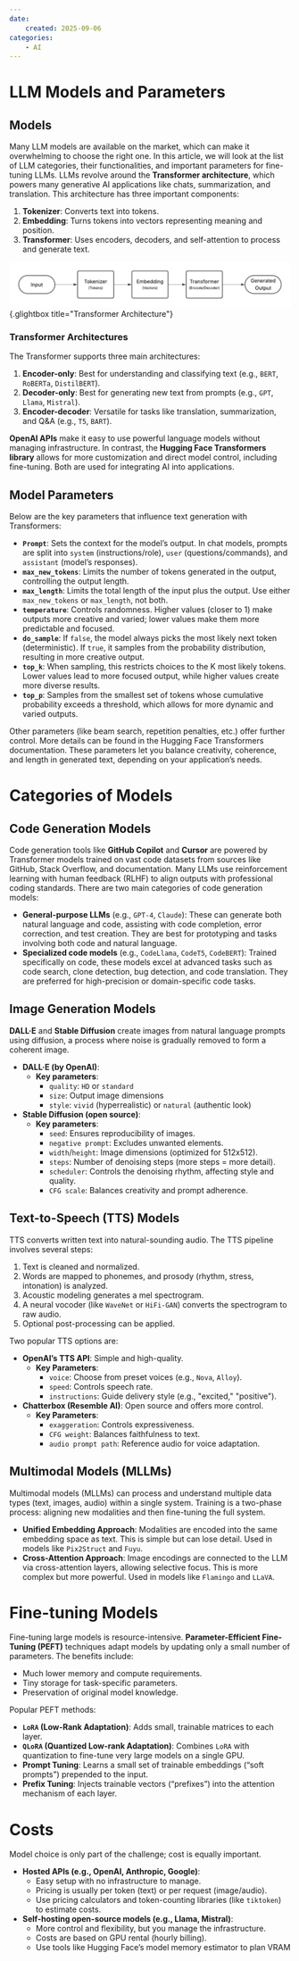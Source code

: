 ```yaml
---
date:
    created: 2025-09-06
categories:
    - AI
---
```


# LLM Models and Parameters

## Models

Many LLM models are available on the market, which can make it overwhelming to choose the right one. In this article, we will look at the list of LLM categories, their functionalities, and important parameters for fine-tuning LLMs. LLMs revolve around the **Transformer architecture**, which powers many generative AI applications like chats, summarization, and translation. This architecture has three important components:

1.  **Tokenizer**: Converts text into tokens.
2.  **Embedding**: Turns tokens into vectors representing meaning and position.
3.  **Transformer**: Uses encoders, decoders, and self-attention to process and generate text.

[![Transformer Architecture](../glimages/LLM-and-Paramters.png)](../glimages/LLM-and-Paramters.png){.glightbox title="Transformer Architecture"}

### Transformer Architectures

The Transformer supports three main architectures:

1.  **Encoder-only**: Best for understanding and classifying text (e.g., `BERT`, `RoBERTa`, `DistilBERT`).
2.  **Decoder-only**: Best for generating new text from prompts (e.g., `GPT`, `Llama`, `Mistral`).
3.  **Encoder-decoder**: Versatile for tasks like translation, summarization, and Q&A (e.g., `T5`, `BART`).

**OpenAI APIs** make it easy to use powerful language models without managing infrastructure. In contrast, the **Hugging Face Transformers library** allows for more customization and direct model control, including fine-tuning. Both are used for integrating AI into applications.

## Model Parameters

Below are the key parameters that influence text generation with Transformers:

*   **`Prompt`**: Sets the context for the model’s output. In chat models, prompts are split into `system` (instructions/role), `user` (questions/commands), and `assistant` (model’s responses).
*   **`max_new_tokens`**: Limits the number of tokens generated in the output, controlling the output length.
*   **`max_length`**: Limits the total length of the input plus the output. Use either `max_new_tokens` or `max_length`, not both.
*   **`temperature`**: Controls randomness. Higher values (closer to 1) make outputs more creative and varied; lower values make them more predictable and focused.
*   **`do_sample`**: If `false`, the model always picks the most likely next token (deterministic). If `true`, it samples from the probability distribution, resulting in more creative output.
*   **`top_k`**: When sampling, this restricts choices to the K most likely tokens. Lower values lead to more focused output, while higher values create more diverse results.
*   **`top_p`**: Samples from the smallest set of tokens whose cumulative probability exceeds a threshold, which allows for more dynamic and varied outputs.

Other parameters (like beam search, repetition penalties, etc.) offer further control. More details can be found in the Hugging Face Transformers documentation. These parameters let you balance creativity, coherence, and length in generated text, depending on your application’s needs.

# Categories of Models

## Code Generation Models

Code generation tools like **GitHub Copilot** and **Cursor** are powered by Transformer models trained on vast code datasets from sources like GitHub, Stack Overflow, and documentation. Many LLMs use reinforcement learning with human feedback (RLHF) to align outputs with professional coding standards. There are two main categories of code generation models:

*   **General-purpose LLMs** (e.g., `GPT-4`, `Claude`): These can generate both natural language and code, assisting with code completion, error correction, and test creation. They are best for prototyping and tasks involving both code and natural language.
*   **Specialized code models** (e.g., `CodeLlama`, `CodeT5`, `CodeBERT`): Trained specifically on code, these models excel at advanced tasks such as code search, clone detection, bug detection, and code translation. They are preferred for high-precision or domain-specific code tasks.

## Image Generation Models

**DALL·E** and **Stable Diffusion** create images from natural language prompts using diffusion, a process where noise is gradually removed to form a coherent image.

*   **DALL·E (by OpenAI)**:
    *   **Key parameters**:
        *   `quality`: `HD` or `standard`
        *   `size`: Output image dimensions
        *   `style`: `vivid` (hyperrealistic) or `natural` (authentic look)
*   **Stable Diffusion (open source)**:
    *   **Key parameters**:
        *   `seed`: Ensures reproducibility of images.
        *   `negative prompt`: Excludes unwanted elements.
        *   `width`/`height`: Image dimensions (optimized for 512x512).
        *   `steps`: Number of denoising steps (more steps = more detail).
        *   `scheduler`: Controls the denoising rhythm, affecting style and quality.
        *   `CFG scale`: Balances creativity and prompt adherence.

## Text-to-Speech (TTS) Models

TTS converts written text into natural-sounding audio. The TTS pipeline involves several steps:

1.  Text is cleaned and normalized.
2.  Words are mapped to phonemes, and prosody (rhythm, stress, intonation) is analyzed.
3.  Acoustic modeling generates a mel spectrogram.
4.  A neural vocoder (like `WaveNet` or `HiFi-GAN`) converts the spectrogram to raw audio.
5.  Optional post-processing can be applied.

Two popular TTS options are:

*   **OpenAI’s TTS API**: Simple and high-quality.
    *   **Key Parameters**:
        *   `voice`: Choose from preset voices (e.g., `Nova`, `Alloy`).
        *   `speed`: Controls speech rate.
        *   `instructions`: Guide delivery style (e.g., "excited," "positive").
*   **Chatterbox (Resemble AI)**: Open source and offers more control.
    *   **Key Parameters**:
        *   `exaggeration`: Controls expressiveness.
        *   `CFG weight`: Balances faithfulness to text.
        *   `audio prompt path`: Reference audio for voice adaptation.

## Multimodal Models (MLLMs)

Multimodal models (MLLMs) can process and understand multiple data types (text, images, audio) within a single system. Training is a two-phase process: aligning new modalities and then fine-tuning the full system.

*   **Unified Embedding Approach**: Modalities are encoded into the same embedding space as text. This is simple but can lose detail. Used in models like `Pix2Struct` and `Fuyu`.
*   **Cross-Attention Approach**: Image encodings are connected to the LLM via cross-attention layers, allowing selective focus. This is more complex but more powerful. Used in models like `Flamingo` and `LLaVA`.

# Fine-tuning Models

Fine-tuning large models is resource-intensive. **Parameter-Efficient Fine-Tuning (PEFT)** techniques adapt models by updating only a small number of parameters. The benefits include:

*   Much lower memory and compute requirements.
*   Tiny storage for task-specific parameters.
*   Preservation of original model knowledge.

Popular PEFT methods:

*   **`LoRA` (Low-Rank Adaptation)**: Adds small, trainable matrices to each layer.
*   **`QLoRA` (Quantized Low-rank Adaptation)**: Combines `LoRA` with quantization to fine-tune very large models on a single GPU.
*   **Prompt Tuning**: Learns a small set of trainable embeddings (“soft prompts”) prepended to the input.
*   **Prefix Tuning**: Injects trainable vectors (“prefixes”) into the attention mechanism of each layer.

# Costs

Model choice is only part of the challenge; cost is equally important.

*   **Hosted APIs (e.g., OpenAI, Anthropic, Google)**:
    *   Easy setup with no infrastructure to manage.
    *   Pricing is usually per token (text) or per request (image/audio).
    *   Use pricing calculators and token-counting libraries (like `tiktoken`) to estimate costs.
*   **Self-hosting open-source models (e.g., Llama, Mistral)**:
    *   More control and flexibility, but you manage the infrastructure.
    *   Costs are based on GPU rental (hourly billing).
    *   Use tools like Hugging Face’s model memory estimator to plan VRAM